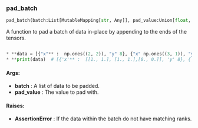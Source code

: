 

### pad_batch
```python
pad_batch(batch:List[MutableMapping[str, Any]], pad_value:Union[float, int]) -> None
```
A function to pad a batch of data in-place by appending to the ends of the tensors.
```python

* **data = [{"x"** :  np.ones((2, 2)), "y" 8}, {"x" np.ones((3, 1)), "y" 4}]fe.util.pad_batch(data, pad_value=0)
* **print(data)  # [{'x'** :  [[1., 1.], [1., 1.],[0., 0.]], 'y' 8}, {'x' [[1., 0.], [1., 0.], [1., 0.]]), 'y' 4}]
```

#### Args:

* **batch** :  A list of data to be padded.
* **pad_value** :  The value to pad with.

#### Raises:

* **AssertionError** :  If the data within the batch do not have matching ranks.